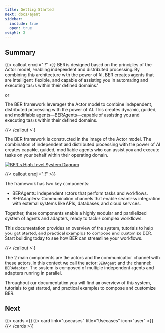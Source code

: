 ```yaml
---
title: Getting Started
next: docs/agent
sidebar:
  include: true
  open: true
weight: 2
---
```


## Summary

{{< callout emoji="‼️" >}}
BER is designed based on the principles of the Actor model, enabling independent and distributed processing. By combining this architecture with the power of AI, BER creates agents that are intelligent, flexible, and capable of assisting you in automating and executing tasks within their defined domains.'

or

The BER framework leverages the Actor model to combine independent, distributed processing with the power of AI. This creates dynamic, guided, and modifiable agents—BERAgents—capable of assisting you and executing tasks within their defined domains.

{{< /callout >}}


The BER framework is constructed in the image of the Actor model. The combination of independent and distributed processing with the power of AI creates capable, guided, modifiable agents who can assist you and execute tasks on your behalf within their operating domain.

[![BER's High Level System Diagram](/diagrams/ber-001-framework.svg)](/diagrams/ber-001-framework.svg)


{{< callout emoji="‼️" >}}

The framework has two key components:

- BERAgents: Independent actors that perform tasks and workflows.
- BERAdapters: Communication channels that enable seamless integration with external systems like APIs, databases, and cloud services.

Together, these components enable a highly modular and parallelized system of agents and adapters, ready to tackle complex workflows.

This documentation provides an overview of the system, tutorials to help you get started, and practical examples to compose and customize BER. Start building today to see how BER can streamline your workflows.

{{< /callout >}}

The 2 main components are the actors and the communication channel with these actors. In this context we call the actor: `BERAgent` and the channel: `BERAdapter`. The system is composed of multiple independent agents and adapters running in parallel.

Throughout our documentation you will find an overview of this system, tutorials to get started, and practical examples to compose and customize BER.


## Next
{{< cards >}}
{{< card link="usecases" title="Usecases" icon="user" >}}
{{< /cards >}}
